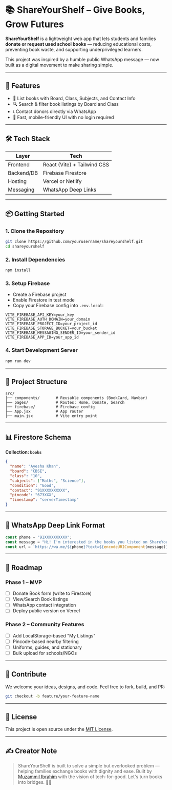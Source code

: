 # 📚 ShareYourShelf – Give Books, Grow Futures

**ShareYourShelf** is a lightweight web app that lets students and families **donate or request used school books** — reducing educational costs, preventing book waste, and supporting underprivileged learners.

This project was inspired by a humble public WhatsApp message — now built as a digital movement to make sharing simple.

---

## 🌟 Features

- 📝 List books with Board, Class, Subjects, and Contact Info
- 🔍 Search & filter book listings by Board and Class
- 📞 Contact donors directly via WhatsApp
- 🚀 Fast, mobile-friendly UI with no login required

---

## 🛠️ Tech Stack

| Layer      | Tech                        |
| ---------- | --------------------------- |
| Frontend   | React (Vite) + Tailwind CSS |
| Backend/DB | Firebase Firestore          |
| Hosting    | Vercel or Netlify           |
| Messaging  | WhatsApp Deep Links         |

---

## 📦 Getting Started

### 1. Clone the Repository

```bash
git clone https://github.com/yourusername/shareyourshelf.git
cd shareyourshelf
```

### 2. Install Dependencies

```bash
npm install
```

### 3. Setup Firebase

* Create a Firebase project
* Enable Firestore in test mode
* Copy your Firebase config into `.env.local`:

```env
VITE_FIREBASE_API_KEY=your_key
VITE_FIREBASE_AUTH_DOMAIN=your_domain
VITE_FIREBASE_PROJECT_ID=your_project_id
VITE_FIREBASE_STORAGE_BUCKET=your_bucket
VITE_FIREBASE_MESSAGING_SENDER_ID=your_sender_id
VITE_FIREBASE_APP_ID=your_app_id
```

### 4. Start Development Server

```bash
npm run dev
```

---

## 📁 Project Structure

```
src/
├── components/       # Reusable components (BookCard, Navbar)
├── pages/            # Routes: Home, Donate, Search
├── firebase/         # Firebase config
├── App.jsx           # App router
├── main.jsx          # Vite entry point
```

---

## 📊 Firestore Schema

**Collection: `books`**

```json
{
  "name": "Ayesha Khan",
  "board": "CBSE",
  "class": "10",
  "subjects": ["Maths", "Science"],
  "condition": "Good",
  "contact": "91XXXXXXXXXX",
  "pincode": "673XXX",
  "timestamp": "serverTimestamp"
}
```

---

## 🔗 WhatsApp Deep Link Format

```js
const phone = "91XXXXXXXXXX";
const message = "Hi! I'm interested in the books you listed on ShareYourShelf.";
const url = `https://wa.me/${phone}?text=${encodeURIComponent(message)}`;
```

---

## 🌱 Roadmap

### Phase 1 – MVP

* [ ] Donate Book form (write to Firestore)
* [ ] View/Search Book listings
* [ ] WhatsApp contact integration
* [ ] Deploy public version on Vercel

### Phase 2 – Community Features

* [ ] Add LocalStorage-based "My Listings"
* [ ] Pincode-based nearby filtering
* [ ] Uniforms, guides, and stationary
* [ ] Bulk upload for schools/NGOs

---

## 🙌 Contribute

We welcome your ideas, designs, and code. Feel free to fork, build, and PR:

```bash
git checkout -b feature/your-feature-name
```

---

## 📜 License

This project is open source under the [MIT License](LICENSE).

---

## ✍️ Creator Note

> ShareYourShelf is built to solve a simple but overlooked problem — helping families exchange books with dignity and ease.
> Built by [Muzammil Ibrahim](https://github.com/muzammil-13) with the vision of tech-for-good.
> Let's turn books into bridges. 📖🤝

```

```
